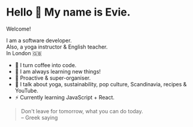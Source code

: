 # Hello 👋 My name is Evie. 
Welcome! 

I am a software developer.\
Also, a yoga instructor & English teacher.\
In London 🇬🇧

- 👾 I turn coffee into code. 
- 🧠 I am always learning new things!
- 🌱 Proactive & super-organiser.
- 🍄 I talk about yoga, sustainability, pop culture, Scandinavia, recipes & YouTube.
- ⚡️ Currently learning JavaScript + React.

> Don't leave for tomorrow, what you can do today.\
> – Greek saying
